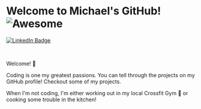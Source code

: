 # Welcome to Michael's GitHub! ![Awesome](https://cdn.rawgit.com/sindresorhus/awesome/d7305f38d29fed78fa85652e3a63e154dd8e8829/media/badge.svg)

[![LinkedIn Badge](https://img.shields.io/badge/LinkedIn-Profile-informational?style=flat&logo=linkedin&logoColor=white&color=0D76A8)](https://www.linkedin.com/in/michael-wiltfong/)

<br>

Welcome! :wave: 

Coding is one my greatest passions. You can tell through the projects on my GitHub profile! Checkout some of my projects. 

When I'm not coding, I'm either working out in my local Crossfit Gym :metal: or cooking some trouble in the kitchen! 




